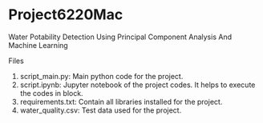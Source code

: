 # Project6220Mac
Water Potability Detection Using Principal Component Analysis And Machine Learning

Files
1. script_main.py: Main python code for the project.
2. script.ipynb: Jupyter notebook of the project codes. It helps to execute the codes in block.
3. requirements.txt: Contain all libraries installed for the project.
4. water_quality.csv: Test data used for the project.
